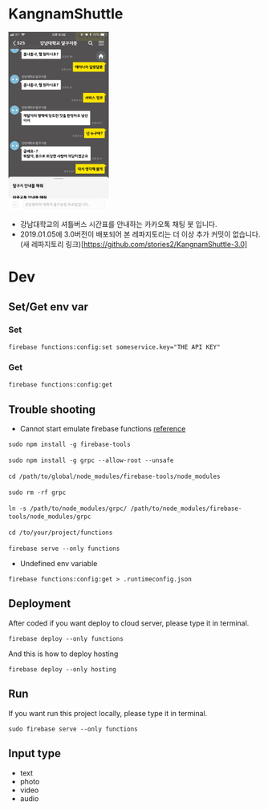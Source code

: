 # KangnamShuttle

<img src="src/IMG_2DFB97E01FE7-1.jpeg" width="200" />

- 강남대학교의 셔틀버스 시간표를 안내하는 카카오톡 채팅 봇 입니다.
- 2019.01.05에 3.0버전이 배포되어 본 레파지토리는 더 이상 추가 커밋이 없습니다. (새 레파지토리 링크)[https://github.com/stories2/KangnamShuttle-3.0]

# Dev
## Set/Get env var

### Set
```
firebase functions:config:set someservice.key="THE API KEY"
```

### Get
```
firebase functions:config:get
```

## Trouble shooting 
- Cannot start emulate firebase functions
[reference](https://github.com/firebase/firebase-tools/issues/442)
```
sudo npm install -g firebase-tools

sudo npm install -g grpc --allow-root --unsafe

cd /path/to/global/node_modules/firebase-tools/node_modules

sudo rm -rf grpc

ln -s /path/to/node_modules/grpc/ /path/to/node_modules/firebase-tools/node_modules/grpc

cd /to/your/project/functions

firebase serve --only functions
```

- Undefined env variable
```
firebase functions:config:get > .runtimeconfig.json
``` 

## Deployment

After coded if you want deploy to cloud server, please type it in terminal.
```
firebase deploy --only functions
```

And this is how to deploy hosting
```
firebase deploy --only hosting
```

## Run

If you want run this project locally, please type it in terminal.
```
sudo firebase serve --only functions
```

## Input type

* text
* photo
* video
* audio
